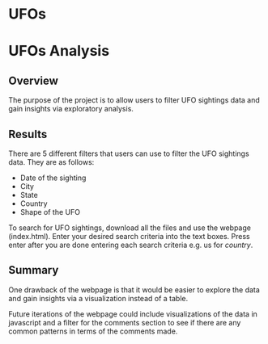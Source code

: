 # UFOs
# UFOs Analysis 

## Overview
The purpose of the project is to allow users to filter UFO sightings data and gain insights via exploratory analysis. 

## Results
There are 5 different filters that users can use to filter the UFO sightings data. They are as follows: 
- Date of the sighting 
- City
- State 
- Country
- Shape of the UFO 

To search for UFO sightings, download all the files and use the webpage (index.html). Enter your desired search criteria into the text boxes. Press enter after you are done entering each search criteria e.g. us for *country*. 



## Summary 
One drawback of the webpage is that it would be easier to explore the data and gain insights via a visualization instead of a table. 

Future iterations of the webpage could include visualizations of the data in javascript and a filter for the comments section to see if there are any common patterns in terms of the comments made. 
